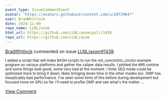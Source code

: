 ```yaml
---
event_type: IssueCommentEvent
avatar: "https://avatars.githubusercontent.com/u/2072964?"
user: BradWhitlock
date: 2024-11-09
repo_name: LLNL/axom
html_url: https://github.com/LLNL/axom/pull/1438
repo_url: https://github.com/LLNL/axom
---
```


<a href='https://github.com/BradWhitlock' target='_blank'>BradWhitlock</a> commented on issue <a href='https://github.com/LLNL/axom/pull/1438' target='_blank'>LLNL/axom#1438</a>.

<small>I added a script that will make BASH scripts to run the _mir_concentric_circles_ example program on various platforms and gather the caliper data results. I plotted the MIR runtime and some things look good, some very bad at the moment. I think SEQ mode could be optimized more to bring it down, likely bringing down time in the other modes too. OMP has inexplicably bad performance. I've seen some hints of this before during development but focused more on GPU so far. I'll need to profile OMP and see what's the matter....</small>

<a href='https://github.com/LLNL/axom/pull/1438' target='_blank'>View Comment</a>